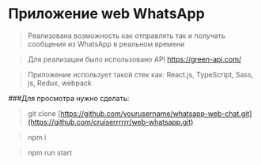 # Приложение web WhatsApp

>Реализована возможность как отправлять так и получать сообщения из WhatsApp в реальном времени

>Для реализации было использовано API https://green-api.com/

>Приложение использует такой стек как: React.js, TypeScript, Sass, js, Redux, webpack

###Для просмотра нужно сделать:
>git clone [https://github.com/yourusername/whatsapp-web-chat.git](https://github.com/cruiserrrrrr/web-whatsapp.git)

>npm i

>npm run start
